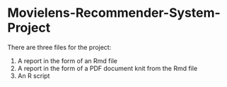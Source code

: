 # Movielens-Recommender-System-Project
There are three files for the project:
1. A report in the form of an Rmd file
2. A report in the form of a PDF document knit from the Rmd file
3. An R script 
